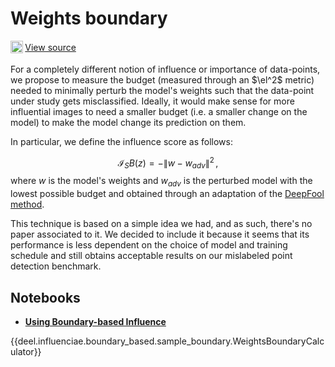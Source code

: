 # Weights boundary

<sub><img src="https://upload.wikimedia.org/wikipedia/commons/9/91/Octicons-mark-github.svg" width="20">
</sub>[View source](https://github.com/deel-ai/influenciae/blob/main/deel/influenciae/boundary_based/weights_boundary.py)

For a completely different notion of influence or importance of data-points, we propose to measure the budget (measured
through an $\el^2$ metric) needed to minimally perturb the model's weights such that the data-point under study gets
misclassified. Ideally, it would make sense for more influential images to need a smaller budget (i.e. a smaller change
on the model) to make the model change its prediction on them.

In particular, we define the influence score as follows:

$$ \mathcal{I}_SB (z) = - \lVert w - w_{adv} \rVert^2 \, , $$
where $w$ is the model's weights and $w_{adv}$ is the perturbed model with the lowest possible budget and 
obtained through an adaptation of the [DeepFool method](https://arxiv.org/abs/1511.04599).

This technique is based on a simple idea we had, and as such, there's no paper associated to it. We decided to include
it because it seems that its performance is less dependent on the choice of model and training schedule and still
obtains acceptable results on our mislabeled point detection benchmark.

## Notebooks

- [**Using Boundary-based Influence**](https://drive.google.com/file/d/145Gi4gCYTKlRVJjsty5cPkdMGNJoNDws/view?usp=share_link)

{{deel.influenciae.boundary_based.sample_boundary.WeightsBoundaryCalculator}}
